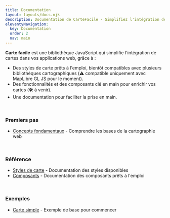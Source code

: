 ```yaml
---
title: Documentation
layout: layouts/docs.njk
description: Documentation de CarteFacile - Simplifiez l'intégration de cartes dans vos applications web.
eleventyNavigation:
  key: Documentation
  order: 2
  nav: main
---
```


**Carte facile** est une bibliothèque JavaScript qui simplifie l'intégration de cartes dans vos applications web, grâce à :
- Des styles de carte prêts à l'emploi, bientôt compatibles avec plusieurs bibliothèques cartographiques (⚠️ compatible uniquement avec MapLibre GL JS pour le moment).
- Des fonctionnalités et des composants clé en main pour enrichir vos cartes (🛠️ à venir).
- Une documentation pour faciliter la prise en main.

<br>

### Premiers pas

<!-- - [Guide MapLibre](/documentation/guides/maplibre) - Guide complet pour commencer avec MapLibre GL -->
- [Concepts fondamentaux](/documentation/concepts-fondamentaux) - Comprendre les bases de la cartographie web

<br>

### Référence
- [Styles de carte](/documentation/api/mapstyle) - Documentation des styles disponibles
- [Composants](/documentation/api/composants) - Documentation des composants prêts à l'emploi

<br>

### Exemples
- [Carte simple](/documentation/exemples/carte-simple-maplibre) - Exemple de base pour commencer  